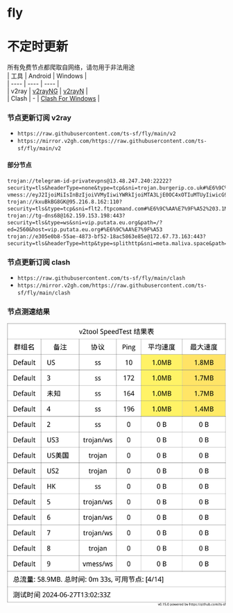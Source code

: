 # fly
# 不定时更新
所有免费节点都爬取自网络，请勿用于非法用途  
|  工具  | Android  | Windows  |  
|  ----  | ----   | ----  |  
| v2ray  | [v2rayNG](https://github.com/2dust/v2rayNG/releases) | [v2rayN](https://github.com/2dust/v2rayN/releases) |  
| Clash  | - | [Clash For Windows](https://github.com/2dust/clashN/releases) | 
  
### 节点更新订阅  v2ray
- `https://raw.githubusercontent.com/ts-sf/fly/main/v2`  
- `https://mirror.v2gh.com/https://raw.githubusercontent.com/ts-sf/fly/main/v2`  

#### 部分节点  
``` 
trojan://telegram-id-privatevpns@13.48.247.240:22222?security=tls&headerType=none&type=tcp&sni=trojan.burgerip.co.uk#%E6%9C%AA%E7%9F%A5
vmess://eyJ2IjoiMiIsInBzIjoiVVMyIiwiYWRkIjoiMTA3LjE0OC4xOTIuMTUyIiwicG9ydCI6IjQxOTExIiwiaWQiOiI0MTgwNDhhZi1hMjkzLTRiOTktOWIwYy05OGNhMzU4MGRkMjQiLCJhaWQiOiI2NCIsInNjeSI6ImF1dG8iLCJuZXQiOiJ0Y3AiLCJ0eXBlIjoiIiwiaG9zdCI6IiIsInBhdGgiOiIiLCJ0bHMiOiIiLCJzbmkiOiIiLCJ0ZXN0X25hbWUiOiJVUzIifQ==
trojan://kxuBkBG8GK@95.216.8.162:110?security=tls&type=tcp&sni=flt2.ftpcomand.com#%E6%9C%AA%E7%9F%A52%203.1MB%2Fs
trojan://tg-dns68@162.159.153.198:443?security=tls&type=ws&sni=vip.putata.eu.org&path=/?ed=2560&host=vip.putata.eu.org#%E6%9C%AA%E7%9F%A53
trojan://e305e0b8-55ae-4873-bf52-18ac5863e85e@172.67.73.163:443?security=tls&headerType=http&type=splithttp&sni=meta.maliva.space&path=/mma8pvU8i7t6qjYdga&host=meta.maliva.space#%E6%9C%AA%E7%9F%A54
```
### 节点更新订阅  clash
- `https://raw.githubusercontent.com/ts-sf/fly/main/clash`  
- `https://mirror.v2gh.com/https://raw.githubusercontent.com/ts-sf/fly/main/clash`  

### 节点测速结果
![image](traffic.png)
